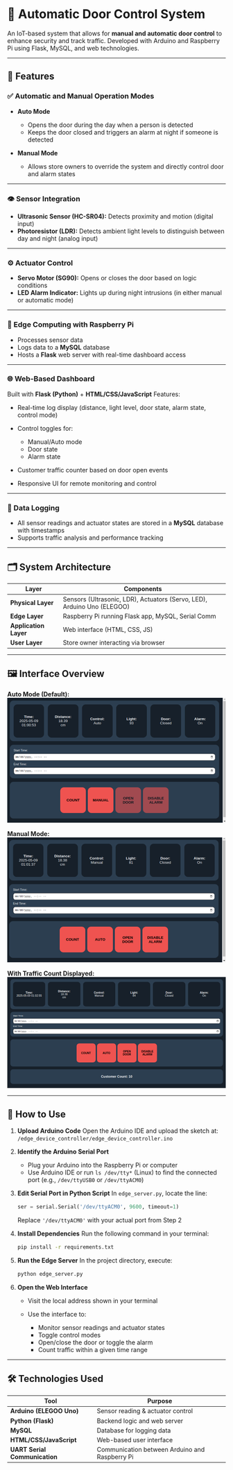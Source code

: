 # 🚪 Automatic Door Control System
An IoT-based system that allows for **manual and automatic door control** to enhance security and track traffic. Developed with Arduino and Raspberry Pi using Flask, MySQL, and web technologies.

---

## 🔧 Features

### ✅ Automatic and Manual Operation Modes

* **Auto Mode**

  * Opens the door during the day when a person is detected
  * Keeps the door closed and triggers an alarm at night if someone is detected
* **Manual Mode**

  * Allows store owners to override the system and directly control door and alarm states

---

### 👁 Sensor Integration

* **Ultrasonic Sensor (HC-SR04):** Detects proximity and motion (digital input)
* **Photoresistor (LDR):** Detects ambient light levels to distinguish between day and night (analog input)

---

### ⚙ Actuator Control

* **Servo Motor (SG90):** Opens or closes the door based on logic conditions
* **LED Alarm Indicator:** Lights up during night intrusions (in either manual or automatic mode)

---

### 🧠 Edge Computing with Raspberry Pi

* Processes sensor data
* Logs data to a **MySQL** database
* Hosts a **Flask** web server with real-time dashboard access

---

### 🌐 Web-Based Dashboard

Built with **Flask (Python)** + **HTML/CSS/JavaScript**
Features:

* Real-time log display (distance, light level, door state, alarm state, control mode)
* Control toggles for:

  * Manual/Auto mode
  * Door state
  * Alarm state
* Customer traffic counter based on door open events
* Responsive UI for remote monitoring and control

---

### 💾 Data Logging

* All sensor readings and actuator states are stored in a **MySQL** database with timestamps
* Supports traffic analysis and performance tracking

---

## 🗂 System Architecture

| Layer                 | Components                                                              |
| --------------------- | ----------------------------------------------------------------------- |
| **Physical Layer**    | Sensors (Ultrasonic, LDR), Actuators (Servo, LED), Arduino Uno (ELEGOO) |
| **Edge Layer**        | Raspberry Pi running Flask app, MySQL, Serial Comm                      |
| **Application Layer** | Web interface (HTML, CSS, JS)                                           |
| **User Layer**        | Store owner interacting via browser                                     |

---

## 🖼 Interface Overview

**Auto Mode (Default):**
![Auto Mode](image.png)

**Manual Mode:**
![Manual Mode](image-1.png)

**With Traffic Count Displayed:**
![Traffic Count](image-2.png)

---

## 🚀 How to Use

1. **Upload Arduino Code**
   Open the Arduino IDE and upload the sketch at:
   `/edge_device_controller/edge_device_controller.ino`

2. **Identify the Arduino Serial Port**

   * Plug your Arduino into the Raspberry Pi or computer
   * Use Arduino IDE or run `ls /dev/tty*` (Linux) to find the connected port (e.g., `/dev/ttyUSB0` or `/dev/ttyACM0`)

3. **Edit Serial Port in Python Script**
   In `edge_server.py`, locate the line:

   ```python
   ser = serial.Serial('/dev/ttyACM0', 9600, timeout=1)
   ```

   Replace `'/dev/ttyACM0'` with your actual port from Step 2

4. **Install Dependencies**
   Run the following command in your terminal:

   ```bash
   pip install -r requirements.txt
   ```

5. **Run the Edge Server**
   In the project directory, execute:

   ```bash
   python edge_server.py
   ```

6. **Open the Web Interface**

   * Visit the local address shown in your terminal
   * Use the interface to:

     * Monitor sensor readings and actuator states
     * Toggle control modes
     * Open/close the door or toggle the alarm
     * Count traffic within a given time range

---

## 🛠 Technologies Used

| Tool                          | Purpose                                        |
| ----------------------------- | ---------------------------------------------- |
| **Arduino (ELEGOO Uno)**      | Sensor reading & actuator control              |
| **Python (Flask)**            | Backend logic and web server                   |
| **MySQL**                     | Database for logging data                      |
| **HTML/CSS/JavaScript**       | Web-based user interface                       |
| **UART Serial Communication** | Communication between Arduino and Raspberry Pi |
